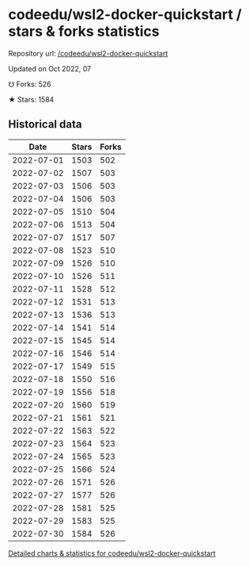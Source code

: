 # codeedu/wsl2-docker-quickstart / stars & forks statistics

Repository url: [/codeedu/wsl2-docker-quickstart](https://github.com/codeedu/wsl2-docker-quickstart)

Updated on Oct 2022, 07

☋ Forks: 526

★ Stars: 1584

## Historical data
| Date | Stars | Forks |
|------|-------|-------|
| 2022-07-01 | 1503 | 502 | 
| 2022-07-02 | 1507 | 503 | 
| 2022-07-03 | 1506 | 503 | 
| 2022-07-04 | 1506 | 503 | 
| 2022-07-05 | 1510 | 504 | 
| 2022-07-06 | 1513 | 504 | 
| 2022-07-07 | 1517 | 507 | 
| 2022-07-08 | 1523 | 510 | 
| 2022-07-09 | 1526 | 510 | 
| 2022-07-10 | 1526 | 511 | 
| 2022-07-11 | 1528 | 512 | 
| 2022-07-12 | 1531 | 513 | 
| 2022-07-13 | 1536 | 513 | 
| 2022-07-14 | 1541 | 514 | 
| 2022-07-15 | 1545 | 514 | 
| 2022-07-16 | 1546 | 514 | 
| 2022-07-17 | 1549 | 515 | 
| 2022-07-18 | 1550 | 516 | 
| 2022-07-19 | 1556 | 518 | 
| 2022-07-20 | 1560 | 519 | 
| 2022-07-21 | 1561 | 521 | 
| 2022-07-22 | 1563 | 522 | 
| 2022-07-23 | 1564 | 523 | 
| 2022-07-24 | 1565 | 523 | 
| 2022-07-25 | 1566 | 524 | 
| 2022-07-26 | 1571 | 526 | 
| 2022-07-27 | 1577 | 526 | 
| 2022-07-28 | 1581 | 525 | 
| 2022-07-29 | 1583 | 525 | 
| 2022-07-30 | 1584 | 526 | 


[Detailed charts & statistics for codeedu/wsl2-docker-quickstart](https://reviewgithub.com/rep/codeedu/wsl2-docker-quickstart)

